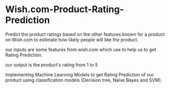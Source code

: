 # Wish.com-Product-Rating-Prediction

Predict the product ratings based on the other features known for a product on Wish.com to estimate how likely people will like
the product.

our inputs are some features from wish.com which use to help us to get Rating Prediction.

our output is the product's rating from 1 to 5

Implementing Machine Learning Models to get Rating Prediction of our product using classification models (Decision tree, Naïve Bayes and SVM).
